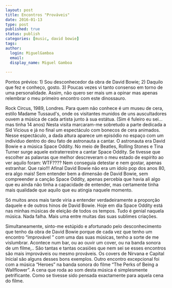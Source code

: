 ```yaml
---
layout: post
title: Encontros "Prováveis"
date: 2016-01-13
type: post
published: true
status: publish
categories: [music, david bowie]
tags:
author:
  login: MiguelGamboa
  email: 
  display_name: Miguel Gamboa
  
---
```


Pontos prévios: 1) Sou desconhecedor da obra de David Bowie; 2) Daquilo que fez e 
conheço, gosto. 3) Poucas vezes vi tanto consenso em torno de uma personalidade.
Assim, não quero ser mais um a opinar mas apenas relembrar o meu primeiro encontro 
com este dinossauro.

Rock Circus, 1989, Londres. Para quem não conhece é um museu de cera, estilo 
Madame Tussaud's, onde os visitantes munidos de uns auscultadores ouvem a música
de cada artista junto à sua estátua. (Sim é fuleiro eu sei... mas tinha 14 anos) 
Nesta visita marcaram-me sobretudo a parte
dedicada a Sid Vicious e já no final um espectáculo com bonecos de cera animados.
Nesse espectáculo, a dada altura aparece um episódio no espaço com um individuo
dentro do deu fato de astronauta a cantar. O astronauta era David Bowie e a música
Space Oddity. No meio de Beatles, Rolling Stones e Tina Turner surge aquele
extraterrestre a cantar Space Oddity. Se tivesse que escolher as palavras que
melhor descreveram o meu estado de espírito ao ver aquilo foram: WTF???? Nem
conseguia detestar e nem gostar, apenas estranhar. Que raio!!! Afinal David Bowie
não era um ídolo pop dos anos 80, era algo mais! Sem entender bem a dimensão de
David Bowie, sem compreender a canção Space Oddity, apenas percebia que havia ali
algo que eu ainda não tinha a capacidade de entender, mas certamente tinha mais
qualidade que aquilo que eu atingia naquele momento.

Só muitos anos mais tarde viria a entender verdadeiramente a proporção daquele e
de outros hinos de David Bowie. Hoje em dia Space Oddity está nas minhas músicas
de eleição de todos os tempos. Tudo é genial naquela música. Nada falha. Mais uma
entre muitas das suas sublimes criações.

Simultaneamente, sinto-me estúpido e afortunado pelo desconhecimento que tenho da
obra de David Bowie porque de cada vez que tenho um encontro “improvável ” com uma
das suas músicas, tenho a sorte de me vislumbrar. Acontece num bar, ou ao ouvir um
cover, ou na banda sonora de um filme,.. São tantas e tantas ocasiões que nem sei
se esses encontros são mais improváveis ou mesmo prováveis. Os covers de Nirvana
e Capital Inicial são alguns desses bons exemplos. Outro encontro excepcional foi
com a música “Heroes” na banda sonora do filme “The Perks of Being a Wallflower”.
A cena que roda ao som desta música é simplesmente petrificante. Como se tivesse
sido pensada exactamente para aquela cena do filme. 

